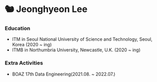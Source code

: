 # 🐿 Jeonghyeon Lee

### Education
- ITM in Seoul National University of Science and Technology, Seoul, Korea (2020 ~ ing)
- ITMB in Northumbria University, Newcastle, U.K. (2020 ~ ing)

### Extra Activities
- BOAZ 17th Data Engineering(2021.08. ~ 2022.07.)
